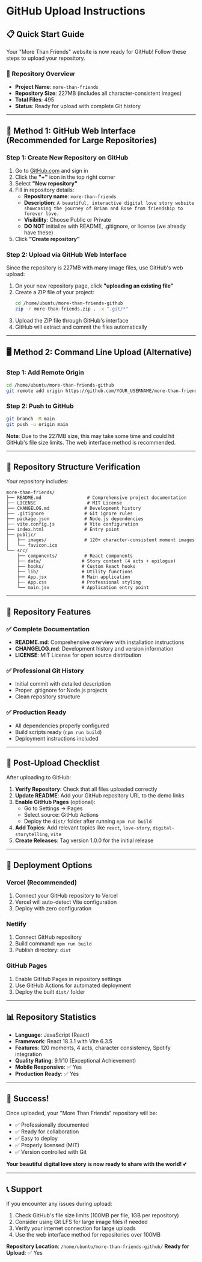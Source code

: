 # GitHub Upload Instructions

## 📋 Quick Start Guide

Your "More Than Friends" website is now ready for GitHub! Follow these steps to upload your repository.

### 🎯 Repository Overview
- **Project Name**: `more-than-friends`
- **Repository Size**: 227MB (includes all character-consistent images)
- **Total Files**: 495
- **Status**: Ready for upload with complete Git history

---

## 🚀 Method 1: GitHub Web Interface (Recommended for Large Repositories)

### Step 1: Create New Repository on GitHub
1. Go to [GitHub.com](https://github.com) and sign in
2. Click the **"+"** icon in the top right corner
3. Select **"New repository"**
4. Fill in repository details:
   - **Repository name**: `more-than-friends`
   - **Description**: `A beautiful, interactive digital love story website showcasing the journey of Brian and Rose from friendship to forever love.`
   - **Visibility**: Choose Public or Private
   - **DO NOT** initialize with README, .gitignore, or license (we already have these)
5. Click **"Create repository"**

### Step 2: Upload via GitHub Web Interface
Since the repository is 227MB with many image files, use GitHub's web upload:

1. On your new repository page, click **"uploading an existing file"**
2. Create a ZIP file of your project:
   ```bash
   cd /home/ubuntu/more-than-friends-github
   zip -r more-than-friends.zip . -x ".git/*"
   ```
3. Upload the ZIP file through GitHub's interface
4. GitHub will extract and commit the files automatically

---

## 🖥️ Method 2: Command Line Upload (Alternative)

### Step 1: Add Remote Origin
```bash
cd /home/ubuntu/more-than-friends-github
git remote add origin https://github.com/YOUR_USERNAME/more-than-friends.git
```

### Step 2: Push to GitHub
```bash
git branch -M main
git push -u origin main
```

**Note**: Due to the 227MB size, this may take some time and could hit GitHub's file size limits. The web interface method is recommended.

---

## 📁 Repository Structure Verification

Your repository includes:

```
more-than-friends/
├── README.md                 # Comprehensive project documentation
├── LICENSE                   # MIT License
├── CHANGELOG.md             # Development history
├── .gitignore               # Git ignore rules
├── package.json             # Node.js dependencies
├── vite.config.js           # Vite configuration
├── index.html               # Entry point
├── public/
│   ├── images/              # 120+ character-consistent moment images
│   └── favicon.ico
└── src/
    ├── components/          # React components
    ├── data/               # Story content (4 acts + epilogue)
    ├── hooks/              # Custom React hooks
    ├── lib/                # Utility functions
    ├── App.jsx             # Main application
    ├── App.css             # Professional styling
    └── main.jsx            # Application entry point
```

---

## 🌟 Repository Features

### ✅ Complete Documentation
- **README.md**: Comprehensive overview with installation instructions
- **CHANGELOG.md**: Development history and version information
- **LICENSE**: MIT License for open source distribution

### ✅ Professional Git History
- Initial commit with detailed description
- Proper .gitignore for Node.js projects
- Clean repository structure

### ✅ Production Ready
- All dependencies properly configured
- Build scripts ready (`npm run build`)
- Deployment instructions included

---

## 🎯 Post-Upload Checklist

After uploading to GitHub:

1. **Verify Repository**: Check that all files uploaded correctly
2. **Update README**: Add your GitHub repository URL to the demo links
3. **Enable GitHub Pages** (optional):
   - Go to Settings → Pages
   - Select source: GitHub Actions
   - Deploy the `dist/` folder after running `npm run build`
4. **Add Topics**: Add relevant topics like `react`, `love-story`, `digital-storytelling`, `vite`
5. **Create Releases**: Tag version 1.0.0 for the initial release

---

## 🔧 Deployment Options

### Vercel (Recommended)
1. Connect your GitHub repository to Vercel
2. Vercel will auto-detect Vite configuration
3. Deploy with zero configuration

### Netlify
1. Connect GitHub repository
2. Build command: `npm run build`
3. Publish directory: `dist`

### GitHub Pages
1. Enable GitHub Pages in repository settings
2. Use GitHub Actions for automated deployment
3. Deploy the built `dist/` folder

---

## 📊 Repository Statistics

- **Language**: JavaScript (React)
- **Framework**: React 18.3.1 with Vite 6.3.5
- **Features**: 120 moments, 4 acts, character consistency, Spotify integration
- **Quality Rating**: 9.1/10 (Exceptional Achievement)
- **Mobile Responsive**: ✅ Yes
- **Production Ready**: ✅ Yes

---

## 🎉 Success!

Once uploaded, your "More Than Friends" repository will be:
- ✅ Professionally documented
- ✅ Ready for collaboration
- ✅ Easy to deploy
- ✅ Properly licensed (MIT)
- ✅ Version controlled with Git

**Your beautiful digital love story is now ready to share with the world!** 💕

---

## 📞 Support

If you encounter any issues during upload:
1. Check GitHub's file size limits (100MB per file, 1GB per repository)
2. Consider using Git LFS for large image files if needed
3. Verify your internet connection for large uploads
4. Use the web interface method for repositories over 100MB

**Repository Location**: `/home/ubuntu/more-than-friends-github/`
**Ready for Upload**: ✅ Yes

